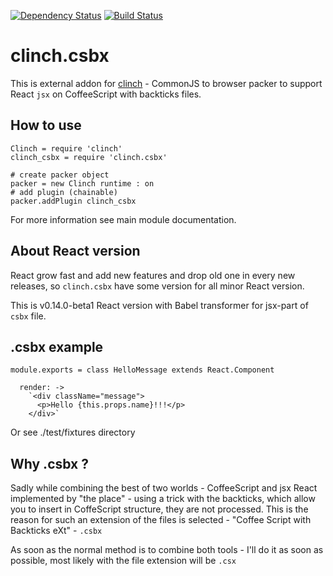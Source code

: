 [![Dependency Status](https://gemnasium.com/Meettya/clinch.csbx.svg)](https://gemnasium.com/Meettya/clinch.csbx)
[![Build Status](https://travis-ci.org/Meettya/clinch.csbx.svg?branch=react_0.14_beta)](https://travis-ci.org/Meettya/clinch.csbx)

# clinch.csbx

This is external addon for [clinch](https://github.com/Meettya/clinch) - CommonJS to browser packer to support React ```jsx``` on CoffeeScript with backticks files.

## How to use

    Clinch = require 'clinch'
    clinch_csbx = require 'clinch.csbx'

    # create packer object
    packer = new Clinch runtime : on
    # add plugin (chainable)
    packer.addPlugin clinch_csbx

For more information see main module documentation.

## About React version

React grow fast and add new features and drop old one in every new releases, so ```clinch.csbx``` have some version for all minor React version.

This is v0.14.0-beta1 React version with Babel transformer for jsx-part of ```csbx``` file.

## .csbx example

    module.exports = class HelloMessage extends React.Component

      render: ->
        `<div className="message">
          <p>Hello {this.props.name}!!!</p>
        </div>`

Or see ./test/fixtures directory

## Why .csbx ?

Sadly while combining the best of two worlds - CoffeeScript and jsx React implemented by "the place" - using a trick with the backticks, which allow you to insert in CoffeScript structure, they are not processed. This is the reason for such an extension of the files is selected - "Coffee Script with Backticks eXt" - `.csbx`

As soon as the normal method is to combine both tools - I'll do it as soon as possible, most likely with the file extension will be `.csx`

